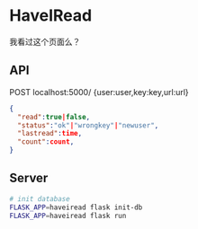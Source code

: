 # HaveIRead
我看过这个页面么？

## API
POST localhost:5000/ {user:user,key:key,url:url}

```json
{
  "read":true|false,
  "status":"ok"|"wrongkey"|"newuser",
  "lastread":time,
  "count":count,
}
```

## Server
```bash
# init database
FLASK_APP=haveiread flask init-db
FLASK_APP=haveiread flask run
```
